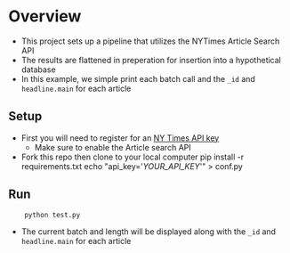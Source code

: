 # Overview
- This project sets up a pipeline that utilizes the NYTimes Article Search API
- The results are flattened in preperation for insertion into a hypothetical database
- In this example, we simple print each batch call and the `_id` and `headline.main` for each article

## Setup
- First you will need to register for an [NY Times API key](https://developer.nytimes.com/get-started)
    - Make sure to enable the Article search API
- Fork this repo then clone to your local computer
        pip install -r requirements.txt
        echo "api_key='_YOUR_API_KEY_'" > conf.py
## Run
        python test.py
- The current batch and length will be displayed along with the `_id` and `headline.main` for each article 
